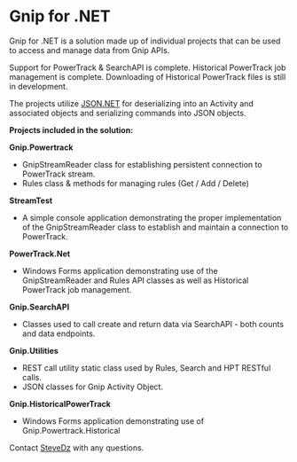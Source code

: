 # Gnip for .NET
Gnip for .NET is a solution made up of individual projects that can be used to access and manage data from Gnip APIs.

Support for PowerTrack & SearchAPI is complete.
Historical PowerTrack job management is complete.  Downloading of Historical PowerTrack files is still in development.

The projects utilize [JSON.NET](http://www.newtonsoft.com/json) for deserializing into an Activity and associated objects and serializing commands into JSON objects.

**Projects included in the solution:**

**Gnip.Powertrack** 

* GnipStreamReader class for establishing persistent connection to PowerTrack stream.
* Rules class & methods for managing rules (Get / Add / Delete)

**StreamTest**

* A simple console application demonstrating the proper implementation of the GnipStreamReader class to establish and maintain a connection to PowerTrack.

**PowerTrack.Net**

* Windows Forms application demonstrating use of the GnipStreamReader and Rules API classes as well as Historical PowerTrack job management.


**Gnip.SearchAPI**

* Classes used to call create and return data via SearchAPI - both counts and data endpoints.

**Gnip.Utilities**

* REST call utility static class used by Rules, Search and HPT RESTful calls.
* JSON classes for Gnip Activity Object.


**Gnip.HistoricalPowerTrack**

* Windows Forms application demonstrating use of Gnip.Powertrack.Historical 

Contact [SteveDz](mailto:stevedz@twitter.com) with any questions.